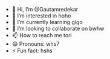 - 👋 Hi, I’m @Gautamredekar
- 👀 I’m interested in hoho
- 🌱 I’m currently learning gigo
- 💞️ I’m looking to collaborate on bwhw
- 📫 How to reach me tori
- 😄 Pronouns: whs7
- ⚡ Fun fact: hshs

<!---
Gautamredekar/Gautamredekar is a ✨ special ✨ repository because its `README.md` (this file) appears on your GitHub profile.
You can click the Preview link to take a look at your changes.
--->
